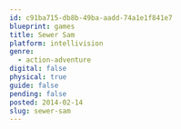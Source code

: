 ```yaml
---
id: c91ba715-db8b-49ba-aadd-74a1e1f841e7
blueprint: games
title: Sewer Sam
platform: intellivision
genre:
  - action-adventure
digital: false
physical: true
guide: false
pending: false
posted: 2014-02-14
slug: sewer-sam
---
```

